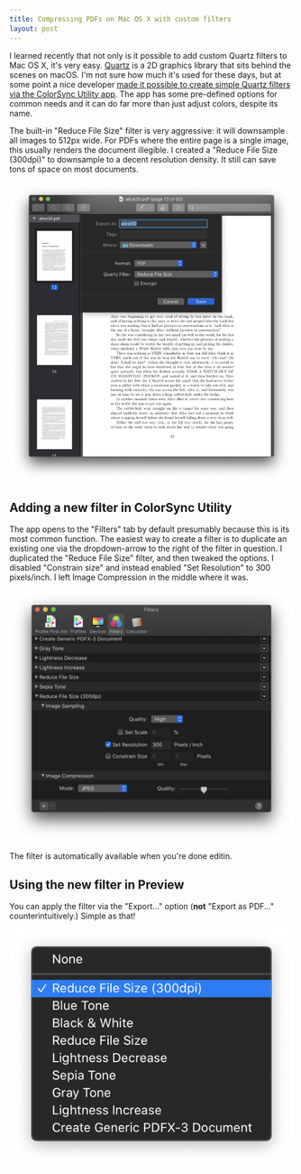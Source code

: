 ```yaml
---
title: Compressing PDFs on Mac OS X with custom filters
layout: post
---
```


I learned recently that not only is it possible to add custom Quartz filters to Mac OS X, it's very easy. [Quartz][1] is a 2D graphics library that sits behind the scenes on macOS. I'm not sure how much it's used for these days, but at some point a nice developer [made it possible to create simple Quartz filters via the ColorSync Utility app][2]. The app has some pre-defined options for common needs and it can do far more than just adjust colors, despite its name.

The built-in "Reduce File Size" filter is very aggressive: it will downsample all images to 512px wide. For PDFs where the entire page is a single image, this usually renders the document illegible. I created a "Reduce File Size (300dpi)" to downsample to a decent resolution density. It still can save tons of space on most documents.

![](/images/2021-03-10-mac-reduce-pdf-size-custom-filter/preview.png)

## Adding a new filter in ColorSync Utility

The app opens to the "Filters" tab by default presumably because this is its most common function. The easiest way to create a filter is to duplicate an existing one via the dropdown-arrow to the right of the filter in question. I duplicated the "Reduce File Size" filter, and then tweaked the options. I disabled "Constrain size" and instead enabled "Set Resolution" to 300 pixels/inch. I left Image Compression in the middle where it was.

![](/images/2021-03-10-mac-reduce-pdf-size-custom-filter/colorsync-utility.png)

The filter is automatically available when you're done editin.

## Using the new filter in Preview

You can apply the filter via the "Export..." option (**not** "Export as PDF..." counterintuitively.) Simple as that!

![](/images/2021-03-10-mac-reduce-pdf-size-custom-filter/preview-new-option.png)

[1]: http://archive.today/2021.03.10-174351/https://developer.apple.com/library/archive/documentation/GraphicsImaging/Conceptual/drawingwithquartz2d/Introduction/Introduction.html
[2]: https://support.apple.com/lt-lt/guide/colorsync-utility/csync006/mac
